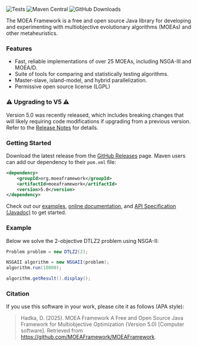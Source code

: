 ![Tests](https://github.com/MOEAFramework/MOEAFramework/actions/workflows/ci.yml/badge.svg)
![Maven Central](https://img.shields.io/maven-central/v/org.moeaframework/moeaframework)
![GitHub Downloads](https://img.shields.io/github/downloads/MOEAFramework/MOEAFramework/total?label=GitHub%20Downloads)

The MOEA Framework is a free and open source Java library for developing and experimenting with multiobjective
evolutionary algorithms (MOEAs) and other metaheuristics.


### Features

* Fast, reliable implementations of over 25 MOEAs, including NSGA-III and MOEA/D.
* Suite of tools for comparing and statistically testing algorithms.
* Master-slave, island-model, and hybrid parallelization.
* Permissive open source license (LGPL)


<!-- begin-section:github -->
### :warning: Upgrading to V5 :warning:

Version 5.0 was recently released, which includes breaking changes that will likely requiring code modifications if
upgrading from a previous version.  Refer to the [Release Notes](docs/releaseNotes.md) for details.
<!-- end-section:github -->


### Getting Started

Download the latest release from the [GitHub Releases](https://github.com/MOEAFramework/MOEAFramework/releases) page.  Maven users can add our
dependency to their `pom.xml` file:

```xml
<dependency>
    <groupId>org.moeaframework</groupId>
    <artifactId>moeaframework</artifactId>
    <version>5.0</version>
</dependency>
```

Check out our [examples](https://github.com/MOEAFramework/MOEAFramework/tree/master/examples),
[online documentation](https://github.com/MOEAFramework/MOEAFramework/blob/master/docs/README.md), and
[API Specification (Javadoc)](https://moeaframework.org/javadoc/index.html) to get started.


### Example

Below we solve the 2-objective DTLZ2 problem using NSGA-II:

<!-- java:examples/Example1.java [29:34] -->

```java
Problem problem = new DTLZ2(2);

NSGAII algorithm = new NSGAII(problem);
algorithm.run(10000);

algorithm.getResult().display();
```


### Citation

If you use this software in your work, please cite it as follows (APA style):

> Hadka, D. (2025). MOEA Framework A Free and Open Source Java Framework for Multiobjective Optimization (Version 5.0) [Computer software]. Retrieved from https://github.com/MOEAFramework/MOEAFramework.
